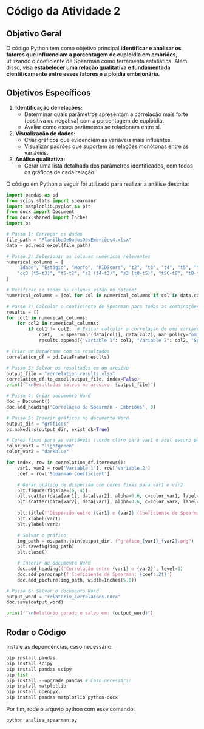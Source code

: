 # Código da Atividade 2

## Objetivo Geral

O código Python tem como objetivo principal **identificar e analisar os fatores que influenciam a porcentagem de euploidia em embriões**, utilizando o coeficiente de Spearman como ferramenta estatística. Além disso, visa **estabelecer uma relação qualitativa e fundamentada cientificamente entre esses fatores e a ploidia embrionária**.

## Objetivos Específicos

1. **Identificação de relações:**
    - Determinar quais parâmetros apresentam a correlação mais forte (positiva ou negativa) com a porcentagem de euploidia.
    - Avaliar como esses parâmetros se relacionam entre si.
2. **Visualização de dados:**
    - Criar gráficos que evidenciem as variáveis mais influentes.
    - Visualizar padrões que suportem as relações monótonas entre as variáveis.
3. **Análise qualitativa:**
    - Gerar uma lista detalhada dos parâmetros identificados, com todos os gráficos de cada relação.

O código em Python a seguir foi utilizado para realizar a análise descrita:

```python
import pandas as pd
from scipy.stats import spearmanr
import matplotlib.pyplot as plt
from docx import Document
from docx.shared import Inches
import os

# Passo 1: Carregar os dados
file_path = "PlanilhaDeDadosDosEmbriões4.xlsx"
data = pd.read_excel(file_path)

# Passo 2: Selecionar as colunas numéricas relevantes
numerical_columns = [
    "Idade", "Estágio", "Morfo", "KIDScore", "t2", "t3", "t4", "t5", "t8", "tSC", "tSB", "tB", "cc2 (t3-t2)", 
    "cc3 (t5-t3)", "t5-t2", "s2 (t4-t3)", "s3 (t8-t5)", "tSC-t8", "tB-tSB", "Ploidia"
]

# Verificar se todas as colunas estão no dataset
numerical_columns = [col for col in numerical_columns if col in data.columns]

# Passo 3: Calcular o coeficiente de Spearman para todas as combinações de variáveis
results = []
for col1 in numerical_columns:
    for col2 in numerical_columns:
        if col1 != col2:  # Evitar calcular a correlação de uma variável com ela mesma
            coef, _ = spearmanr(data[col1], data[col2], nan_policy="omit")
            results.append({"Variable 1": col1, "Variable 2": col2, "Spearman Coefficient": coef})

# Criar um DataFrame com os resultados
correlation_df = pd.DataFrame(results)

# Passo 5: Salvar os resultados em um arquivo
output_file = "correlation_results.xlsx"
correlation_df.to_excel(output_file, index=False)
print(f"\nResultados salvos no arquivo: {output_file}")

# Passo 4: Criar documento Word
doc = Document()
doc.add_heading('Correlação de Spearman - Embriões', 0)

# Passo 5: Inserir gráficos no documento Word
output_dir = "gráficos"
os.makedirs(output_dir, exist_ok=True)

# Cores fixas para as variáveis (verde claro para var1 e azul escuro para var2)
color_var1 = "lightgreen"
color_var2 = "darkblue"

for index, row in correlation_df.iterrows():
    var1, var2 = row['Variable 1'], row['Variable 2']
    coef = row['Spearman Coefficient']

    # Gerar gráfico de dispersão com cores fixas para var1 e var2
    plt.figure(figsize=(6, 4))
    plt.scatter(data[var1], data[var2], alpha=0.6, c=color_var1, label=f'{var1}', marker='o')
    plt.scatter(data[var2], data[var1], alpha=0.6, c=color_var2, label=f'{var2}', marker='x')
    
    plt.title(f"Dispersão entre {var1} e {var2} (Coeficiente de Spearman: {coef:.2f})")
    plt.xlabel(var1)
    plt.ylabel(var2)

    # Salvar o gráfico
    img_path = os.path.join(output_dir, f"grafico_{var1}_{var2}.png")
    plt.savefig(img_path)
    plt.close()

    # Inserir no documento Word
    doc.add_heading(f'Correlação entre {var1} e {var2}', level=1)
    doc.add_paragraph(f'Coeficiente de Spearman: {coef:.2f}')
    doc.add_picture(img_path, width=Inches(5.0))

# Passo 6: Salvar o documento Word
output_word = "relatorio_correlacoes.docx"
doc.save(output_word)

print(f"\nRelatório gerado e salvo em: {output_word}")
```

## Rodar o Código

Instale as dependências, caso necessário:
```python
pip install pandas 
pip install scipy 
pip install pandas scipy  
pip list 
pip install --upgrade pandas # Caso necessário 
pip install matplotlib  
pip install openpyxl 
pip install pandas matplotlib python-docx
```

Por fim, rode o arquvio python com esse comando:
```python
python analise_spearman.py  
```